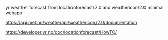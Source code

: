 yr weather forecast from locationforecast/2.0 and weathericon/2.0 minimal webapp

https://api.met.no/weatherapi/weathericon/2.0/documentation

https://developer.yr.no/doc/locationforecast/HowTO/

